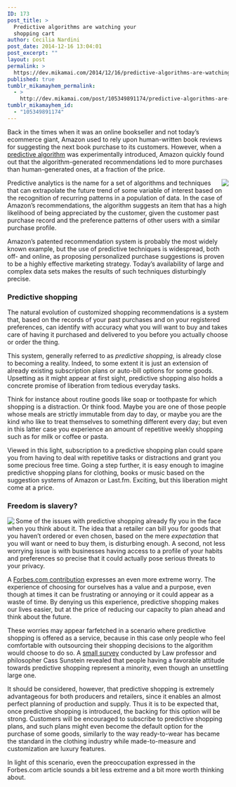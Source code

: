 ```yaml
---
ID: 173
post_title: >
  Predictive algorithms are watching your
  shopping cart
author: Cecilia Nardini
post_date: 2014-12-16 13:04:01
post_excerpt: ""
layout: post
permalink: >
  https://dev.mikamai.com/2014/12/16/predictive-algorithms-are-watching-your-shopping/
published: true
tumblr_mikamayhem_permalink:
  - >
    http://dev.mikamai.com/post/105349891174/predictive-algorithms-are-watching-your-shopping
tumblr_mikamayhem_id:
  - "105349891174"
---
```

Back in the times when it was an online bookseller and not today’s ecommerce giant, Amazon used to rely upon human-written book reviews for suggesting the next book purchase to its customers. However, when a <a href="http://ieeexplore.ieee.org/xpl/articleDetails.jsp?arnumber=1167344">predictive algorithm</a> was experimentally introduced, Amazon quickly found out that the algorithm-generated recommendations led to more purchases than human-generated ones, at a fraction of the price.

<!--more-->

<img src="http://www.cartkeeper.com/images/PHP-shopping-cart.png" align="right" />

Predictive analytics is the name for a set of algorithms and techniques that can extrapolate the future trend of some variable of interest based on the recognition of recurring patterns in a population of data. In the case of Amazon’s recommendations, the algorithm suggests an item that has a high likelihood of being appreciated by the customer, given the customer past purchase record and the preference patterns of other users with a similar purchase profile.

Amazon’s patented recommendation system is probably the most widely known example, but the use of predictive techniques is widespread, both off- and online, as proposing personalized purchase suggestions is proven to be a highly effective marketing strategy. Today’s availability of large and complex data sets makes the results of such techniques disturbingly precise.
<h3>Predictive shopping</h3>
The natural evolution of customized shopping recommendations is a system that, based on the records of your past purchases and on your registered preferences, can identify with accuracy what you will want to buy and takes care of having it purchased and delivered to you before you actually choose or order the thing.

This system, generally referred to as <em>predictive shopping</em>, is already close to becoming a reality. Indeed, to some extent it is just an extension of already existing subscription plans or auto-bill options for some goods. Upsetting as it might appear at first sight, predictive shopping also holds a concrete promise of liberation from tedious everyday tasks.

Think for instance about routine goods like soap or toothpaste for which shopping is a distraction. Or think food. Maybe you are one of those people whose meals are strictly immutable from day to day, or maybe you are the kind who like to treat themselves to something different every day; but even in this latter case you experience an amount of repetitive weekly shopping such as for milk or coffee or pasta.

Viewed in this light, subscription to a predictive shopping plan could spare you from having to deal with repetitive tasks or distractions and grant you some precious free time. Going a step further, it is easy enough to imagine predictive shopping plans for clothing, books or music based on the suggestion systems of Amazon or Last.fm. Exciting, but this liberation might come at a price.
<h3>Freedom is slavery?</h3>
<img class="alignleft" src="http://68.media.tumblr.com/7a508970eab39d457b291432379def78/tumblr_inline_mztvpjPJ7G1rq8gff.jpg" align="left" />

Some of the issues with predictive shopping already fly you in the face when you think about it. The idea that a retailer can bill you for goods that you haven’t ordered or even chosen, based on the mere <em>expectation</em> that you will want or need to buy them, is disturbing enough. A second, not less worrying issue is with businesses having access to a profile of your habits and preferences so precise that it could actually pose serious threats to your privacy.

A <a href="http://www.forbes.com/sites/privacynotice/2014/08/21/why-predictive-shopping-might-be-bad-for-the-future/">Forbes.com contribution</a> expresses an even more extreme worry. The experience of choosing for ourselves has a value and a purpose, even though at times it can be frustrating or annoying or it could appear as a waste of time. By denying us this experience, predictive shopping makes our lives easier, but at the price of reducing our capacity to plan ahead and think about the future.

These worries may appear farfetched in a scenario where predictive shopping is offered as a service, because in this case only people who feel comfortable with outsourcing their shopping decisions to the algorithm would choose to do so. A <a href="http://www.nytimes.com/2014/08/21/opinion/shopping-made-psychic.html?_r=0">small survey</a> conducted by Law professor and philosopher Cass Sunstein revealed that people having a favorable attitude towards predictive shopping represent a minority, even though an unsettling large one.

It should be considered, however, that predictive shopping is extremely advantageous for both producers and retailers, since it enables an almost perfect planning of production and supply. Thus it is to be expected that, once predictive shopping is introduced, the backing for this option will be strong. Customers will be encouraged to subscribe to predictive shopping plans, and such plans might even become the default option for the purchase of some goods, similarly to the way ready-to-wear has became the standard in the clothing industry while made-to-measure and customization are luxury features.

In light of this scenario, even the preoccupation expressed in the Forbes.com article sounds a bit less extreme and a bit more worth thinking about.